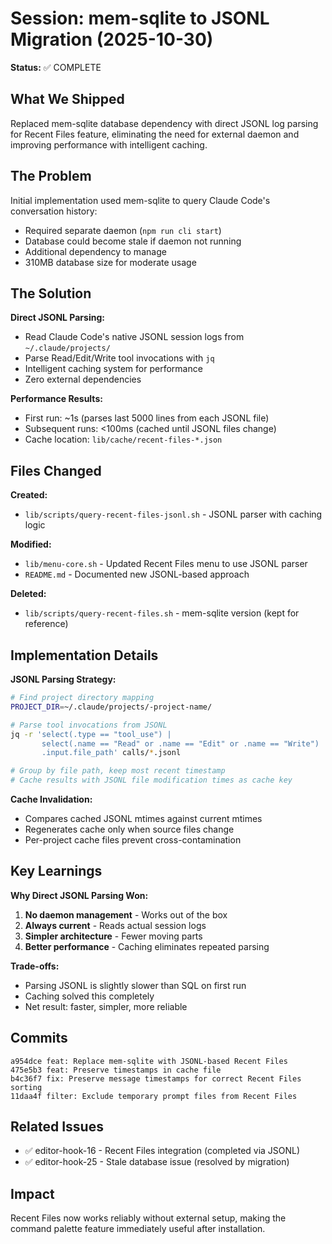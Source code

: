 # Session: mem-sqlite to JSONL Migration (2025-10-30)

**Status:** ✅ COMPLETE

## What We Shipped

Replaced mem-sqlite database dependency with direct JSONL log parsing for Recent Files feature, eliminating the need for external daemon and improving performance with intelligent caching.

## The Problem

Initial implementation used mem-sqlite to query Claude Code's conversation history:
- Required separate daemon (`npm run cli start`)
- Database could become stale if daemon not running
- Additional dependency to manage
- 310MB database size for moderate usage

## The Solution

**Direct JSONL Parsing:**
- Read Claude Code's native JSONL session logs from `~/.claude/projects/`
- Parse Read/Edit/Write tool invocations with `jq`
- Intelligent caching system for performance
- Zero external dependencies

**Performance Results:**
- First run: ~1s (parses last 5000 lines from each JSONL file)
- Subsequent runs: <100ms (cached until JSONL files change)
- Cache location: `lib/cache/recent-files-*.json`

## Files Changed

**Created:**
- `lib/scripts/query-recent-files-jsonl.sh` - JSONL parser with caching logic

**Modified:**
- `lib/menu-core.sh` - Updated Recent Files menu to use JSONL parser
- `README.md` - Documented new JSONL-based approach

**Deleted:**
- `lib/scripts/query-recent-files.sh` - mem-sqlite version (kept for reference)

## Implementation Details

**JSONL Parsing Strategy:**
```bash
# Find project directory mapping
PROJECT_DIR=~/.claude/projects/-project-name/

# Parse tool invocations from JSONL
jq -r 'select(.type == "tool_use") |
       select(.name == "Read" or .name == "Edit" or .name == "Write") |
       .input.file_path' calls/*.jsonl

# Group by file path, keep most recent timestamp
# Cache results with JSONL file modification times as cache key
```

**Cache Invalidation:**
- Compares cached JSONL mtimes against current mtimes
- Regenerates cache only when source files change
- Per-project cache files prevent cross-contamination

## Key Learnings

**Why Direct JSONL Parsing Won:**
1. **No daemon management** - Works out of the box
2. **Always current** - Reads actual session logs
3. **Simpler architecture** - Fewer moving parts
4. **Better performance** - Caching eliminates repeated parsing

**Trade-offs:**
- Parsing JSONL is slightly slower than SQL on first run
- Caching solved this completely
- Net result: faster, simpler, more reliable

## Commits

```
a954dce feat: Replace mem-sqlite with JSONL-based Recent Files
475e5b3 feat: Preserve timestamps in cache file
b4c36f7 fix: Preserve message timestamps for correct Recent Files sorting
11daa4f filter: Exclude temporary prompt files from Recent Files
```

## Related Issues

- ✅ editor-hook-16 - Recent Files integration (completed via JSONL)
- ✅ editor-hook-25 - Stale database issue (resolved by migration)

## Impact

Recent Files now works reliably without external setup, making the command palette feature immediately useful after installation.
